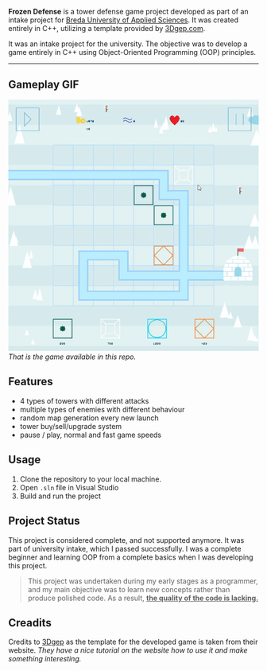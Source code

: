 **Frozen Defense** is a tower defense game project developed as part of an intake project for [Breda University of Applied Sciences](https://www.buas.nl/). It was created entirely in C++, utilizing a template provided by [3Dgep.com](https://www.3dgep.com/cpp-fast-track-2-template/).

It was an intake project for the university. The objective was to develop a game entirely in C++ using Object-Oriented Programming (OOP) principles.

___

## Gameplay GIF

![Random gameplay GIF](/github/gameplay1.gif)
*That is the game available in this repo.*

## Features

- 4 types of towers with different attacks
- multiple types of enemies with different behaviour
- random map generation every new launch
- tower buy/sell/upgrade system
- pause / play, normal and fast game speeds

## Usage

1. Clone the repository to your local machine.
2. Open `.sln` file in Visual Studio
3. Build and run the project

## Project Status

This project is considered complete, and not supported anymore. It was part of university intake, which I passed successfully.
I was a complete beginner and learning OOP from a complete basics when I was developing this project.

> This project was undertaken during my early stages as a programmer, and my main objective was to learn new concepts rather than produce polished code. As a result, **<u>the quality of the code is lacking.</u>**

## Creadits

Credits to [3Dgep](https://www.3dgep.com/cpp-fast-track-2-template/) as the template for the developed game is taken from their website.
*They have a nice tutorial on the website how to use it and make something interesting.*

